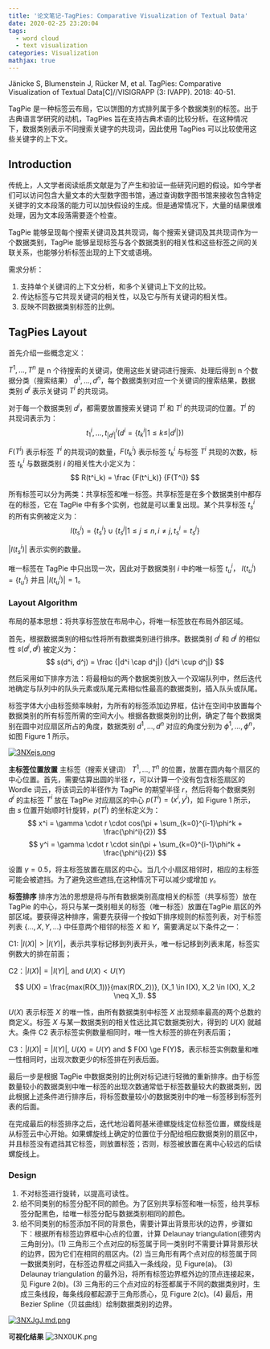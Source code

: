 ```yaml
---
title: '论文笔记-TagPies: Comparative Visualization of Textual Data'
date: 2020-02-25 23:20:04
tags:
  - word cloud
  - text visualization
categories: Visualization
mathjax: true
---
```


Jänicke S, Blumenstein J, Rücker M, et al. TagPies: Comparative Visualization of Textual Data[C]//VISIGRAPP (3: IVAPP). 2018: 40-51.

TagPie 是一种标签云布局，它以饼图的方式排列属于多个数据类别的标签。出于古典语言学研究的动机，TagPies 旨在支持古典术语的比较分析。在这种情况下，数据类别表示不同搜索关键字的共现词，因此使用 TagPies 可以比较使用这些关键字的上下文。

<!--more-->

## Introduction

传统上，人文学者阅读纸质文献是为了产生和验证一些研究问题的假设。如今学者们可以访问包含大量文本的大型数字图书馆，通过查询数字图书馆来接收包含特定关键字的文本段落的能力可以加快假设的生成。但是通常情况下，大量的结果很难处理，因为文本段落需要逐个检查。

TagPie 能够呈现每个搜索关键词及其共现词，每个搜索关键词及其共现词作为一个数据类别，TagPie 能够呈现标签与各个数据类别的相关性和这些标签之间的关联关系，也能够分析标签出现的上下文或语境。

需求分析：
1. 支持单个关键词的上下文分析，和多个关键词上下文的比较。
2. 传达标签与它共现关键词的相关性，以及它与所有关键词的相关性。
3. 反映不同数据类别标签的比例。


## TagPies Layout

首先介绍一些概念定义：

$T^1,...,T^n$ 是 n 个待搜索的关键词，使用这些关键词进行搜索、处理后得到 n 个数据分类（搜索结果） $d^1,...,d^n$，每个数据类别对应一个关键词的搜索结果，数据类别 $d^i$ 表示关键词 $T^i$ 的共现词。

对于每一个数据类别 $d^i$，都需要放置搜索关键词 $T^i$ 和 $T^i$ 的共现词的位置。$T^i$ 的共现词表示为：
$$
t^i_1,...,t^i_{|d^i|} (d^i=\{t^i_k|1 \le k \le |d{^i}|\})
$$

$F(T^i)$ 表示标签 $T^i$ 的共现词的数量，$F(t^i_k)$ 表示标签 $t^i_k$ 与标签 $T^i$ 共现的次数，标签 $t{^i_k}$ 与数据类别 $i$ 的相关性大小定义为：
$$
R(t^i_k) = \frac {F(t^i_k)} {F(T^i)}
$$

所有标签可以分为两类：共享标签和唯一标签。共享标签是在多个数据类别中都存在的标签，它在 TagPie 中有多个实例，也就是可以重复出现。某个共享标签 $t^i_s$ 的所有实例被定义为：
$$
I(t^i_s) = \{t^i_s\} \cup \{t^j_s|1 \le j \le n, i \neq j, t^i_s=t^j_s\}
$$

$|I(t^i_s)|$ 表示实例的数量。

唯一标签在 TagPie 中只出现一次，因此对于数据类别 $i$ 中的唯一标签 $t^i_u$， $I(t^i_u) = \{t^i_u\}$ 并且 $|I(t^i_u)| = 1$。

### Layout Algorithm

布局的基本思想：将共享标签放在布局中心，将唯一标签放在布局外部区域。

首先，根据数据类别的相似性将所有数据类别进行排序。数据类别 $d^i$ 和 $d^j$ 的相似性 $s(d^i, d^j)$ 被定义为：
$$
s(d^i, d^j) = \frac {|d^i \cap d^j|} {|d^i \cup d^j|}
$$

然后采用如下排序方法：将最相似的两个数据类别放入一个双端队列中，然后迭代地确定与队列中的队头元素或队尾元素相似性最高的数据类别，插入队头或队尾。

标签字体大小由标签频率映射，为所有的标签添加边界框，估计在空间中放置每个数据类别的所有标签所需的空间大小。根据各数据类别的比例，确定了每个数据类别在圆中对应扇区所占的角度，数据类别 $d^1,...,d^n$ 对应的角度分别为 $\phi^1,...,\phi^n$，如图 Figure 1 所示。

[![3NXejs.png](https://s2.ax1x.com/2020/02/26/3NXejs.png)](https://imgchr.com/i/3NXejs)

**主标签位置放置**
主标签（搜索关键词） $T^1,...,T^n$ 的位置，放置在圆内每个扇区的中心位置。首先，需要估算出圆的半径 $r$，可以计算一个没有包含标签扇区的 Wordle 词云，将该词云的半径作为 TagPie 的期望半径 $r$，然后将每个数据类别 $d^i$ 的主标签 $T^i$ 放在 TagPie 对应扇区的中心 $p(T^i) = (x^i, y^i)$，如 Figure 1 所示，由 $s$ 位置开始顺时针旋转，$p(T^i)$ 的坐标定义为：
$$
x^i = \gamma \cdot r \cdot cos(\pi + \sum_{k=0}^{i-1}\phi^k + \frac{\phi^i}{2})
$$
$$
y^i = \gamma \cdot r \cdot sin(\pi + \sum_{k=0}^{i-1}\phi^k + \frac{\phi^i}{2})
$$

设置 $\gamma=0.5$，将主标签放置在扇区的中心。当几个小扇区相邻时，相应的主标签可能会被遮挡。为了避免这些遮挡,在这种情况下可以减少或增加 $\gamma$。

**标签排序**
排序方法的思想是将与所有数据类别高度相关的标签（共享标签）放在 TagPie 的中心，将只与某一类别相关的标签（唯一标签）放置在TagPie 扇区的外部区域。要获得这种排序，需要先获得一个按如下排序规则的标签列表，对于标签列表 $\{...,X,Y,...\}$ 中任意两个相邻的标签 $X$ 和 $Y$，需要满足以下条件之一：

C1: $|I(X)| > |I(Y)|$，表示共享标记移到列表开头，唯一标记移到列表末尾，标签实例数大的排在前面；

C2：$|I(X)| = |I(Y)|$, and $U(X) < U(Y)$

$$
U(X) = \frac{max(R(X_1))}{max(R(X_2))}, (X_1 \in I(X), X_2 \in I(X), X_2 \neq X_1).
$$

$U(X)$ 表示标签 $X$ 的唯一性，由所有数据类别中标签 $X$ 出现频率最高的两个总数的商定义。标签 $X$ 与某一数据类别的相关性远比其它数据类别大，得到的 $U(X)$ 就越大。条件 C2 表示标签实例数量相同时，唯一性大标签的排在列表后面；

C3：$|I(X)| = |I(Y)|$, $U(X) = U(Y)$ and $ F(X) \ge F(Y)$，表示标签实例数量和唯一性相同时，出现次数更少的标签排在列表后面。

最后一步是根据 TagPie 中数据类别的比例对标记进行轻微的重新排序。由于标签数量较小的数据类别中唯一标签的出现次数通常低于标签数量较大的数据类别，因此根据上述条件进行排序后，将标签数量较小的数据类别中的唯一标签移到标签列表的后面。

在完成最后的标签排序之后，迭代地沿着阿基米德螺旋线定位标签位置，螺旋线是从标签云中心开始。如果螺旋线上确定的位置位于分配给相应数据类别的扇区中，并且标签没有遮挡其它标签，则放置标签；否则，标签被放置在离中心较远的后续螺旋线上。

### Design

1. 不对标签进行旋转，以提高可读性。
2. 给不同类别的标签分配不同的颜色。为了区别共享标签和唯一标签，给共享标签分配黑色，给唯一标签分配与数据类别相同的颜色。
3. 给不同类别的标签添加不同的背景色，需要计算出背景形状的边界，步骤如下：根据所有标签边界框中心点的位置，计算 Delaunay triangulation(德劳内三角剖分)。(1) 三角形三个点对应的标签属于同一类别时不需要计算背景形状的边界，因为它们在相同的扇区内。(2) 当三角形有两个点对应的标签属于同一数据类别时，在标签边界框之间插入一条线段，见 Figure(a)。 (3) Delaunay triangulation 的最外沿，将所有标签边界框外边的顶点连接起来，见 Figure 2(b)。(3) 三角形的三个点对应的标签都属于不同的数据类别时，生成三条线段，每条线段都起源于三角形质心，见 Figure 2(c)。(4) 最后，用 Bezier Spline（贝兹曲线）绘制数据类别的边界。

[![3NXJgJ.md.png](https://s2.ax1x.com/2020/02/26/3NXJgJ.md.png)](https://imgchr.com/i/3NXJgJ)

**可视化结果**
![3NX0UK.png](https://s2.ax1x.com/2020/02/26/3NX0UK.png)